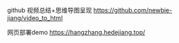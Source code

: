 github  视频总结+思维导图呈现   https://github.com/newbie-jiang/video_to_html

 网页部署demo   https://hangzhang.hedejiang.top/